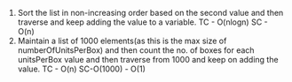 1) Sort the list in non-increasing order based on the second value and then traverse and keep adding the value to a variable. TC - O(nlogn) SC - O(n)
2) Maintain a list of 1000 elements(as this is the max size of numberOfUnitsPerBox) and then count the no. of boxes for each unitsPerBox value and then traverse from 1000 and keep on adding the value. TC - O(n) SC-O(1000) - O(1)